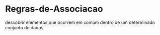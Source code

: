 # Regras-de-Associacao
descobrir elementos que ocorrem em comum dentro de um determinado conjunto de dados
